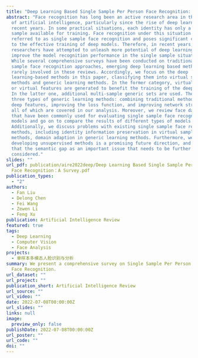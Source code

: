 ```yaml
---
title: "Deep Learning Based Single Sample Per Person Face Recognition: A Survey"
abstract: "Face recognition has long been an active research area in the field
  of artificial intelligence, particularly since the rise of deep learning in
  recent years. In some practical situations, each identity has only a single
  sample available for training. Face recognition under this situation is
  referred to as single sample face recognition and poses significant challenges
  to the effective training of deep models. Therefore, in recent years,
  researchers have attempted to unleash more potential of deep learning and
  improve the model recognition performance in the single sample situation.
  While several comprehensive surveys have been conducted on traditional single
  sample face recognition approaches, emerging deep learning based methods are
  rarely involved in these reviews. Accordingly, we focus on the deep
  learning-based methods in this paper, classifying them into virtual sample
  methods and generic learning methods. In the former category, virtual images
  or virtual features are generated to benefit the training of the deep model.
  In the latter one, additional multi-sample generic sets are used. There are
  three types of generic learning methods: combining traditional methods and
  deep features, improving the loss function, and improving network structure,
  all of which are covered in our analysis. Moreover, we review face datasets
  that have been commonly used for evaluating single sample face recognition
  models and go on to compare the results of different types of models.
  Additionally, we discuss problems with existing single sample face recognition
  methods, including identity information preservation in virtual sample
  methods, domain adaption in generic learning methods. Furthermore, we regard
  developing unsupervised methods is a promising future direction, and point out
  that the semantic gap as an important issue that needs to be further
  considered."
slides: ""
url_pdf: publication/aire2022deep/Deep Learning Based Single Sample Per Person
  Face Recognition：A Survey.pdf
publication_types:
  - "2"
authors:
  - Fan Liu
  - Delong Chen
  - Fei Wang
  - Zewen Li
  - Feng Xu
publication: Artificial Intelligence Review
featured: true
tags:
  - Deep Learning
  - Computer Vision
  - Face Analysis
projects:
  - 单样本多模态人脸识别与分析
summary: We present a comprehensive survey on Single Sample Per Person (SSPP)
  Face Recognition.
url_dataset: ""
url_project: ""
publication_short: Artificial Intelligence Review
url_source: ""
url_video: ""
date: 2022-07-08T00:00:00Z
url_slides: ""
links: null
image:
  preview_only: false
publishDate: 2022-07-08T00:00:00Z
url_poster: ""
url_code: ""
doi: ""
---
```

